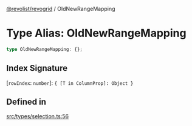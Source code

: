 [@revolist/revogrid](README.md) / OldNewRangeMapping

# Type Alias: OldNewRangeMapping

```ts
type OldNewRangeMapping: {};
```

## Index Signature

 \[`rowIndex`: `number`\]: `{ [T in ColumnProp]: Object }`

## Defined in

[src/types/selection.ts:56](https://github.com/revolist/revogrid/blob/69d5bd9cb55a69f54242342681dca616def73994/src/types/selection.ts#L56)

